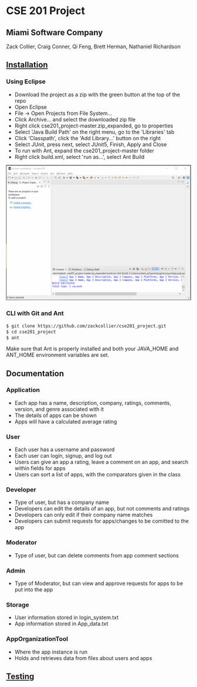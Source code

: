 # CSE 201 Project
## Miami Software Company

Zack Collier, Craig Conner, Qi Feng, Brett Herman, Nathaniel Richardson

## [Installation](#Installation)
### Using Eclipse
- Download the project as a zip with the green button at the top of the repo
- Open Eclipse
- File -> Open Projects from File System...
- Click Archive... and select the downloaded zip file
- Right click cse201_project-master.zip_expanded, go to properties
- Select 'Java Build Path' on the right menu, go to the 'Libraries' tab
- Click 'Classpath', click the 'Add Library...' button on the right
- Select JUnit, press next, select JUnit5, Finish, Apply and Close
- To run with Ant, expand the cse201_project-master folder
- Right click build.xml, select 'run as...', select Ant Build

![](EclipseInstall.gif)
### CLI with Git and Ant
    $ git clone https://github.com/zackcollier/cse201_project.git
    $ cd cse201_project
    $ ant
Make sure that Ant is properly installed and both your JAVA_HOME and ANT_HOME environment variables are set.

## Documentation
### Application
- Each app has a name, description, company, ratings, comments, version, and genre associated with it
- The details of apps can be shown
- Apps will have a calculated average rating
### User
- Each user has a username and password
- Each user can login, signup, and log out
- Users can give an app a rating, leave a comment on an app, and search within fields for apps
- Users can sort a list of apps, with the comparators given in the class
### Developer
- Type of user, but has a company name
- Developers can edit the details of an app, but not comments and ratings
- Developers can only edit if their company name matches
- Developers can submit requests for apps/changes to be comitted to the app
### Moderator
- Type of user, but can delete comments from app comment sections
### Admin
- Type of Moderator, but can view and approve requests for apps to be put into the app
### Storage
- User information stored in login_system.txt
- App information stored in App_data.txt
### AppOrganizationTool
- Where the app instance is run
- Holds and retrieves data from files about users and apps
## [Testing](testing.md)
